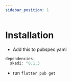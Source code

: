 ```yaml
---
sidebar_position: 1
---
```


# Installation

- Add this to pubspec.yaml

```dart
dependencies:
  skadi: ^0.1.3
```


- run `flutter pub get`